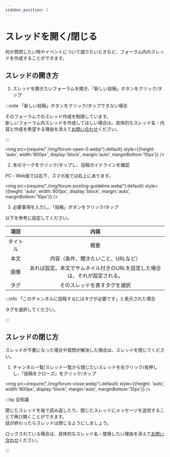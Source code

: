 ```yaml
---
sidebar_position: 2
---
```


# スレッドを開く/閉じる

何か質問したい時やイベントについて語りたいときなど、フォーラム内のスレッドを作成することができます。

## スレッドの開き方

1. スレッドを開きたいフォーラムを開き、「新しい投稿」ボタンをクリック/タップ

:::note 「新しい投稿」ボタンをクリック/タップできない場合

そのフォーラムでのスレッド作成を制限しています。   
新しいフォーラム内スレッドを作成してほしい場合は、具体的なスレッド名・内容と作成を希望する理由を添えて[お問い合わせ](docs/tutorial-inquiry/inquiry-support.md)ください。

:::

<img src={require("./img/forum-open-0.webp").default}
     style={{height: 'auto', width:'800px', display:'block', margin:'auto', marginBottom:'10px'}} />

2. 本のマークをクリック/タップし、投稿ガイドラインを確認

PC・Web版では右下、スマホ版では右上にあります。

<img src={require("./img/forum-posting-guideline.webp").default}
     style={{height: 'auto', width:'800px', display:'block', margin:'auto', marginBottom:'10px'}} />

3. 必要事項を入力し、「投稿」ボタンをクリック/タップ

以下を参考に設定してください。

|項目|内容|
|:---:|:---:|
|タイトル|概要|
|本文|内容（条件、聞きたいこと、URLなど）|
|画像|あれば設定。本文でサムネイル付きのURLを設定した場合は、それが設定される。|
|タグ|そのスレッドを表すタグを選択|

:::info 「このチャンネルに投稿するにはタグが必要です」と表示された場合

タグを選択してください。

:::

## スレッドの閉じ方

スレッドが不要になった場合や質問が解決した場合は、スレッドを閉じてください。

1. チャンネル一覧/スレッド一覧から閉じたいスレッドを右クリック/長押しし、「投稿をクローズ」をクリック/タップ

<img src={require("./img/forum-close.webp").default}
     style={{height: 'auto', width:'800px', display:'block', margin:'auto', marginBottom:'10px'}} />

:::tip 豆知識

閉じたスレッドを後で読み返したり、閉じたスレッドにメッセージを送信することで再び開くことができます。   
話が終わったらスレッドは閉じるようにしましょう。

ロックされている場合は、具体的なスレッド名・使用したい理由を添えて[お問い合わせ](docs/tutorial-inquiry/inquiry-support.md)ください。

:::

